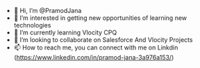 - 👋 Hi, I’m @PramodJana
- 👀 I’m interested in getting new opportunities of learning new technologies
- 🌱 I’m currently learning Vlocity CPQ
- 💞️ I’m looking to collaborate on Salesforce And Vlocity Projects
- 📫 How to reach me,
you can connect with me on Linkdin (https://www.linkedin.com/in/pramod-jana-3a976a153/)
<!---
PramodJana/PramodJana is a ✨ special ✨ repository because its `README.md` (this file) appears on your GitHub profile.
You can click the Preview link to take a look at your changes.
--->
